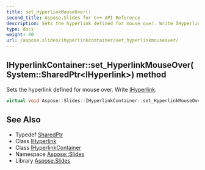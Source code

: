 ```yaml
---
title: set_HyperlinkMouseOver()
second_title: Aspose.Slides for C++ API Reference
description: Sets the hyperlink defined for mouse over. Write IHyperlink.
type: docs
weight: 40
url: /aspose.slides/ihyperlinkcontainer/set_hyperlinkmouseover/
---
```

## IHyperlinkContainer::set_HyperlinkMouseOver(System::SharedPtr\<IHyperlink\>) method


Sets the hyperlink defined for mouse over. Write [IHyperlink](../../ihyperlink/).

```cpp
virtual void Aspose::Slides::IHyperlinkContainer::set_HyperlinkMouseOver(System::SharedPtr<IHyperlink> value)=0
```

## See Also

* Typedef [SharedPtr](../../../system/sharedptr/)
* Class [IHyperlink](../../ihyperlink/)
* Class [IHyperlinkContainer](../)
* Namespace [Aspose::Slides](../../)
* Library [Aspose.Slides](../../../)